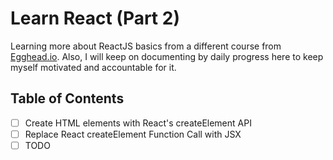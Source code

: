 # Learn React (Part 2)
Learning more about ReactJS basics from a different course from [Egghead.io][egghead-link]. Also, I will keep on documenting by daily progress here to keep myself motivated and accountable for it.

## Table of Contents
* [ ] Create HTML elements with React's createElement API
* [ ] Replace React createElement Function Call with JSX
* [ ] TODO

<!-- All the links here -->
[egghead-link]: https://egghead.io/lessons/react-introduction-to-the-beginner-s-guide-to-reactjs
